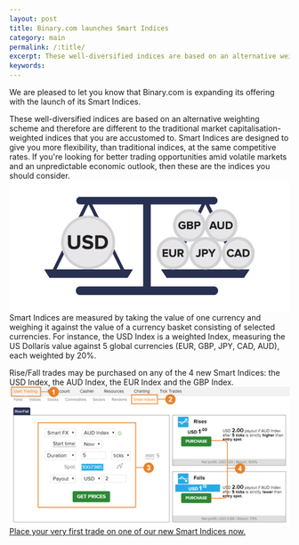 ```yaml
---
layout: post
title: Binary.com launches Smart Indices
category: main
permalink: /:title/
excerpt: These well-diversified indices are based on an alternative weighting scheme and therefore are different to the traditional market capitalisation-weighted indices that you are accustomed to. Smart Indices are designed to give you more flexibility, than traditional indices, at the same competitive rates. If you're looking for better trading opportunities amid volatile markets and an unpredictable economic outlook, then these are the indices you should consider.
keywords:
---
```


We are pleased to let you know that Binary.com is expanding its offering with the launch of its Smart Indices.

These well-diversified indices are based on an alternative weighting scheme and therefore are different to the traditional market capitalisation-weighted indices that you are accustomed to. Smart Indices are designed to give you more flexibility, than traditional indices, at the same competitive rates. If you're looking for better trading opportunities amid volatile markets and an unpredictable economic outlook, then these are the indices you should consider.
 ![](/post_images/6814221_orig.jpg)
Smart Indices are measured by taking the value of one currency and weighing it against the value of a currency basket consisting of selected currencies. For instance, the USD Index is a weighted Index, measuring the US Dollarís value against 5 global currencies (EUR, GBP, JPY, CAD, AUD), each weighted by 20%.

Rise/Fall trades may be purchased on any of the 4 new Smart Indices: the USD Index, the AUD Index, the EUR Index and the GBP Index.
 ![](/post_images/2049047.jpg)
[Place your very first trade on one of our new Smart Indices now.](https://www.binary.com/c/trade.cgi?market=smarties&time=5t&form_name=risefall&expiry_&amount_&H=S0P&currency=USD&underlying_symbol=WLDAUD&amount=2&date_&&l=EN?utm_medium=social&utm_source=blog&utm_content=whatsnew)
